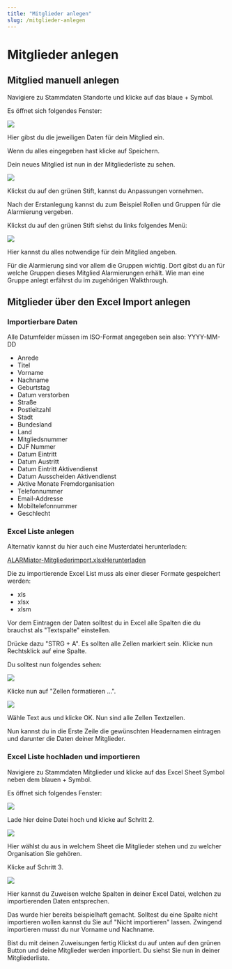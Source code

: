 ```yaml
---
title: "Mitglieder anlegen"
slug: /mitglieder-anlegen
---
```


# Mitglieder anlegen

## Mitglied manuell anlegen



Navigiere zu Stammdaten  Standorte und klicke auf das blaue + Symbol.



Es öffnet sich folgendes Fenster:


![](/img/image-20-1024x486.png)



Hier gibst du die jeweiligen Daten für dein Mitglied ein.



Wenn du alles eingegeben hast klicke auf Speichern.



Dein neues Mitglied ist nun in der Mitgliederliste zu sehen.


![](/img/image-21-1024x101.png)



Klickst du auf den grünen Stift, kannst du Anpassungen vornehmen.



Nach der Erstanlegung kannst du zum Beispiel Rollen und Gruppen für die Alarmierung vergeben.



Klickst du auf den grünen Stift siehst du links folgendes Menü:



![](/img/image-22.png)

Hier kannst du alles notwendige für dein Mitglied angeben.



Für die Alarmierung sind vor allem die Gruppen wichtig. Dort gibst du an für welche Gruppen dieses Mitglied Alarmierungen erhält. Wie man eine Gruppe anlegt erfährst du im zugehörigen Walkthrough.




## Mitglieder über den Excel Import anlegen



### Importierbare Daten



Alle Datumfelder müssen im ISO-Format angegeben sein also: YYYY-MM-DD



* Anrede
* Titel
* Vorname
* Nachname
* Geburtstag
* Datum verstorben
* Straße
* Postleitzahl
* Stadt
* Bundesland
* Land
* Mitgliedsnummer
* DJF Nummer
* Datum Eintritt
* Datum Austritt
* Datum Eintritt Aktivendienst
* Datum Ausscheiden Aktivendienst
* Aktive Monate Fremdorganisation
* Telefonnummer
* Email-Addresse
* Mobiltelefonnummer
* Geschlecht



### Excel Liste anlegen



Alternativ kannst du hier auch eine Musterdatei herunterladen:



[ALARMiator-Mitgliederimport.xlsx](https://handbuch.alarmiator.de/wp-content/uploads/2022/02/ALARMiator-Mitgliederimport.xlsx)[Herunterladen](https://handbuch.alarmiator.de/wp-content/uploads/2022/02/ALARMiator-Mitgliederimport.xlsx)



Die zu importierende Excel List muss als einer dieser Formate gespeichert werden:



* xls
* xlsx
* xlsm



Vor dem Eintragen der Daten solltest du in Excel alle Spalten die du brauchst als "Textspalte" einstellen.



Drücke dazu "STRG + A". Es sollten alle Zellen markiert sein. Klicke nun Rechtsklick auf eine Spalte.



Du solltest nun folgendes sehen:


![](/img/image-30-1024x675.png)



Klicke nun auf "Zellen formatieren ...".


![](/img/image-31.png)



Wähle Text aus und klicke OK. Nun sind alle Zellen Textzellen.



Nun kannst du in die Erste Zeile die gewünschten Headernamen eintragen und darunter die Daten deiner Mitglieder.



### Excel Liste hochladen und importieren



Navigiere zu Stammdaten  Mitglieder und klicke auf das Excel Sheet Symbol neben dem blauen + Symbol.



Es öffnet sich folgendes Fenster:


![](/img/image-32.png)



Lade hier deine Datei hoch und klicke auf Schritt 2.


![](/img/image-33-1024x330.png)



Hier wählst du aus in welchem Sheet die Mitglieder stehen und zu welcher Organisation Sie gehören.



Klicke auf Schritt 3.


![](/img/image-34-1024x541.png)



Hier kannst du Zuweisen welche Spalten in deiner Excel Datei, welchen zu importierenden Daten entsprechen.



Das wurde hier bereits beispielhaft gemacht. Solltest du eine Spalte nicht importieren wollen kannst du Sie auf "Nicht importieren" lassen. Zwingend importieren musst du nur Vorname und Nachname.



Bist du mit deinen Zuweisungen fertig Klickst du auf unten auf den grünen Button und deine Mitglieder werden importiert. Du siehst Sie nun in deiner Mitgliederliste.